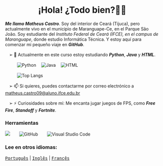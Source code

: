 <h1 align="center"> ¡Hola! ¿Todo bien?👋🏼</h1>

_**Me llamo Matheus Castro**_. Soy del interior de Ceará (Tijuca), pero actualmente vivo en el municipio de Maranguape-Ce, en el Parque São João. Soy estudiante del _Instituto Federal de Ceará (IFCE), en el campus de Maranguape_, donde estudio Informática Técnica. Y estoy aquí para comenzar mi pequeño viaje en _**GitHub**_.

ㅤ➢ 🌱 Actualmente en este curso estoy estudiando _**Python**_, _**Java**_ y _**HTML**_.

ㅤㅤㅤ![Python](https://img.shields.io/badge/python-3670A0?style=for-the-badge&logo=python&logoColor=ffdd54)
ㅤ![Java](https://img.shields.io/badge/java-%23ED8B00.svg?style=for-the-badge&logo=openjdk&logoColor=white)
ㅤ![HTML](https://img.shields.io/badge/html-%23E34F26.svg?style=for-the-badge&logo=html5&logoColor=white)

ㅤㅤㅤ![Top Langs](https://github-readme-stats.vercel.app/api/top-langs/?username=teuzzcastro&hide_progress=true)

ㅤ➢ 📫 Si quieres, puedes contactarme por correo electrónico a matheus.castro09@aluno.ifce.edu.br

ㅤ➢ ⚡ Curiosidades sobre mí: Me encanta jugar juegos de FPS, como _**Free Fire**_, _**Standoff**_ y _**Fortnite**_.

### Herramientas

![](https://img.shields.io/badge/Samsung-Galaxy_A55-999999?style=for-the-badge&logo=f-droid&logoColor=white)
ㅤㅤ![GitHub](https://img.shields.io/badge/github-%23181717.svg?style=for-the-badge&logo=github&logoColor=white)
ㅤㅤ![Visual Studio Code](https://img.shields.io/badge/Visual%20Studio%20Code-0078d7.svg?style=for-the-badge&logo=visual-studio-code&logoColor=white)

### Lee en otros idiomas:
<kbd>[Português](README.md)</kbd> | <kbd>[Inglês](README.us.md)</kbd> | <kbd>[Françês](README.fr.md)</kbd>

